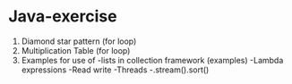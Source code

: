 # Java-exercise
1. Diamond star pattern (for loop)
2. Multiplication Table (for loop)
3. Examples for use of 
  -lists in collection framework (examples)
  -Lambda expressions
  -Read write
  -Threads
  -.stream().sort()


